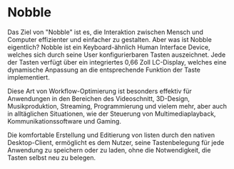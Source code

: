 
# Nobble

Das Ziel von "Nobble" ist es, die Interaktion zwischen Mensch und Computer effizienter und einfacher zu gestalten.
Aber was ist Nobble eigentlich?
Nobble ist ein Keyboard-ähnlich Human Interface Device, welches sich durch seine User konfigurierbaren Tasten auszeichnet. Jede der Tasten verfügt über ein integriertes 0,66 Zoll LC-Display, welches eine dynamische Anpassung an die entsprechende Funktion der Taste implementiert.

Diese Art von Workflow-Optimierung ist besonders effektiv für Anwendungen in den Bereichen des Videoschnitt, 3D-Design, Musikproduktion, Streaming, Programmierung und vielem mehr, aber auch in alltäglichen Situationen, wie der Steuerung von Multimediaplayback, Kommunikationssoftware und Gaming.

Die komfortable Erstellung und Editierung von listen durch den nativen Desktop-Client, ermöglicht es dem Nutzer, seine Tastenbelegung für jede Anwendung zu speichern oder zu laden, ohne die Notwendigkeit, die Tasten selbst neu zu belegen.
